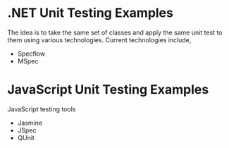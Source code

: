 .NET Unit Testing Examples
======================

The idea is to take the same set of classes and apply the same unit test to them using various technologies.  Current technologies include,

- Specflow
- MSpec

JavaScript Unit Testing Examples
==========================

JavaScript testing tools

- Jasmine
- JSpec
- QUnit